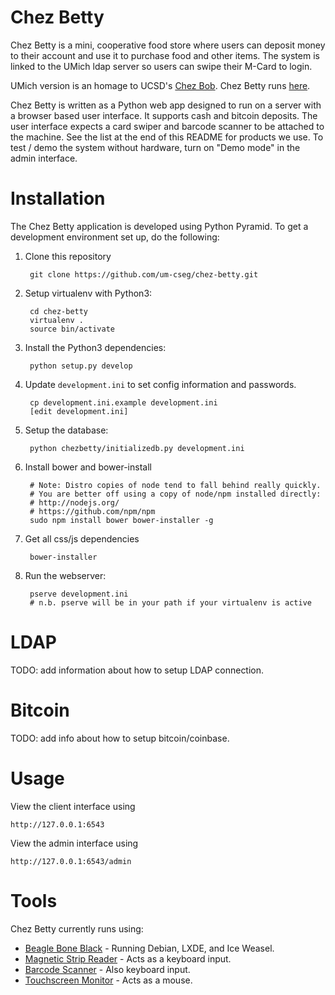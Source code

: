Chez Betty
==========

Chez Betty is a mini, cooperative food store where users can deposit money to their account
and use it to purchase food and other items. The system is linked
to the UMich ldap server so users can swipe their M-Card to login.

UMich version is an homage to UCSD's [Chez Bob](http://chezbob.ucsd.edu/).
Chez Betty runs [here](http://chezbetty.zakird.com).

Chez Betty is written as a Python web app designed to run on a server with
a browser based user interface. It supports cash and bitcoin deposits. The
user interface expects a card swiper and barcode scanner to be attached to
the machine. See the list at the end of this README for products we use.
To test / demo the system without hardware, turn on "Demo mode" in the admin
interface.

Installation
============

The Chez Betty application is developed using Python Pyramid. To get a
development environment set up, do the following:

1. Clone this repository

        git clone https://github.com/um-cseg/chez-betty.git

1. Setup virtualenv with Python3:

        cd chez-betty
        virtualenv .
        source bin/activate

2. Install the Python3 dependencies:

        python setup.py develop

3. Update `development.ini` to set config information and passwords.

        cp development.ini.example development.ini
        [edit development.ini]

3. Setup the database:

        python chezbetty/initializedb.py development.ini

4. Install bower and bower-install

        # Note: Distro copies of node tend to fall behind really quickly.
        # You are better off using a copy of node/npm installed directly:
        # http://nodejs.org/
        # https://github.com/npm/npm
        sudo npm install bower bower-installer -g

5. Get all css/js dependencies

        bower-installer

4. Run the webserver:

        pserve development.ini
        # n.b. pserve will be in your path if your virtualenv is active


LDAP
====

TODO: add information about how to setup LDAP connection.

Bitcoin
=======

TODO: add info about how to setup bitcoin/coinbase.

Usage
=====

View the client interface using

    http://127.0.0.1:6543

View the admin interface using

    http://127.0.0.1:6543/admin

Tools
=====

Chez Betty currently runs using:

- [Beagle Bone Black](http://beagleboard.org/black) - Running Debian, LXDE, and Ice Weasel.
- [Magnetic Strip Reader](https://www.cdw.com/shop/products/MagTek-SureSwipe-Reader-USB-HID-Keyboard-Interface-magnetic-card-reader/1140626.aspx) - Acts as a keyboard input.
- [Barcode Scanner](https://www.cdw.com/shop/products/Motorola-LS2208-barcode-scanner-scanner-and-USB-cable-included/3021140.aspx) - Also keyboard input.
- [Touchscreen Monitor](http://www.amazon.com/ViewSonic-TD2220-22-Inch-LED-Lit-Display/dp/B009F1IKFC) - Acts as a mouse.

